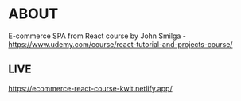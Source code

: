 # ABOUT

E-commerce SPA from React course by John Smilga - https://www.udemy.com/course/react-tutorial-and-projects-course/

## LIVE

https://ecommerce-react-course-kwit.netlify.app/
